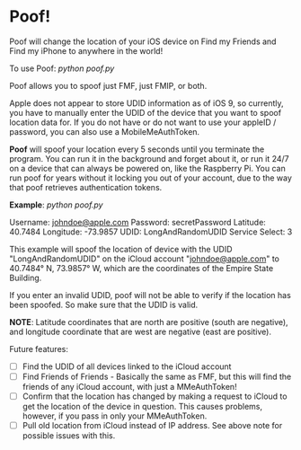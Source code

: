 # Poof!
Poof will change the location of your iOS device on Find my Friends and Find my iPhone to anywhere in the world!

To use Poof: *python poof.py*

Poof allows you to spoof just FMF, just FMIP, or both.

Apple does not appear to store UDID information as of iOS 9, so currently, you have to manually enter the UDID of the device that you want to spoof location data for. If you do not have or do not want to use your appleID / password, you can also use a MobileMeAuthToken.

**Poof** will spoof your location every 5 seconds until you terminate the program. You can run it in the background and forget about it, or run it 24/7 on a device that can always be powered on, like the Raspberry Pi. You can run poof for years without it locking you out of your account, due to the way that poof retrieves authentication tokens.

**Example**: *python poof.py* 

Username: johndoe@apple.com
Password: secretPassword
Latitude: 40.7484
Longitude: -73.9857
UDID: LongAndRandomUDID 
Service Select: 3

This example will spoof the location of device with the UDID "LongAndRandomUDID" on the iCloud account "johndoe@apple.com" to 40.7484° N, 73.9857° W, which are the coordinates of the Empire State Building. 

If you enter an invalid UDID, poof will not be able to verify if the location has been spoofed. So make sure that the UDID is valid.

**NOTE**: Latitude coordinates that are north are positive (south are negative), and longitude coordinate that are west are negative (east are positive).

Future features: 
- [ ] Find the UDID of all devices linked to the iCloud account 
- [ ] Find Friends of Friends - Basically the same as FMF, but this will find the friends of any iCloud account, with just a MMeAuthToken!
- [ ] Confirm that the location has changed by making a request to iCloud to get the location of the device in question. This causes problems, however, if you pass in only your MMeAuthToken.
- [ ] Pull old location from iCloud instead of IP address. See above note for possible issues with this.

